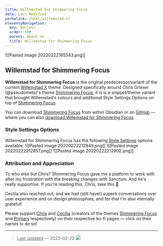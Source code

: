 ```yaml
---
title: Willemstad for Shimmering Focus
date: Last Modified 
permalink: /next/willemstad-sf
eleventyNavigation:
  key: Bonjour
  order: 100
  parent: About Us
  title: Willemstad for Shimmering Focus
---
```


![[Pasted image 20220222165543.png]]

## Willemstad for Shimmering Focus

**Willemstad for Shimmering Focus** is the original predecessor/variant of the current <u>Willemstad X</u> theme. Designed specifically around Chris Grieser (@pseudometa)'s theme <u>Shimmering Focus</u>, it is is a snippet/theme variant that brought Willemstad's colours and additional Style Settings Options on top of <u>Shimmering Focus</u>.

You can download <u>Shimmering Focus</u> from within Obsidian or on [GitHub](https://github.com/chrisgrieser/shimmering-focus) — where you can also [download Willemstad for Shimmering Focus](https://github.com/tingmelvin/willemstad).

### Style Settings Options
Willemstad for Shimmering Focus has the following <u>Style Settings</u> options available:
![[Pasted image 20220222212849.png]]
![[Pasted image 20220222212857.png]]
![[Pasted image 20220222212902.png]]

### Attribution and Appreciation
To who else but Chris? Shimmering Focus gave me a platform to work with after my frustration with the breaking changes with Sanctum. And he's really supportive. If you're reading this, Chris, take this 💙.

Cecilia also reached out, and we had (still have!) superb conversations over user experience and on design philosophies, and for that I'm also eternally grateful!

Please support [Chris](https://ko-fi.com/pseudometa) and [Cecilia](https://ko-fi.com/ceciliamay) (creators of the themes [Shimmering Focus](https://github.com/chrisgrieser/shimmering-focus) and [Primary](https://github.com/ceciliamay/obsidianmd-theme-primary) respectively) on their respective ko-fi pages — click on their names to do so! 

---
> <u>Last updated</u> — 2022-02-22 ![](https://img.shields.io/badge/version-SF%200.1.5%20Amstel-00BD6E)
